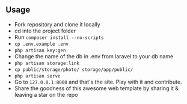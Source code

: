 ## Usage
* Fork repository and clone it locally
* cd into the project folder
* Run ```composer install --no-scripts```
* ```cp .env.example .env```
* ```php artisan key:gen```
* Change the name of the db in .env from laravel to your db name
* ```php artisan storage:link```
* ```cp public/storage/photo/ storage/app/public/```
* ```php artisan serve```
* Go to ```127.0.0.1:8000``` and that's the site. Play with it and contribute.
* Share the goodness of this awesome web template by sharing it & leaving a star on the repo
